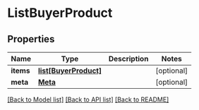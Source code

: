 # ListBuyerProduct

## Properties
Name | Type | Description | Notes
------------ | ------------- | ------------- | -------------
**items** | [**list[BuyerProduct]**](BuyerProduct.md) |  | [optional] 
**meta** | [**Meta**](Meta.md) |  | [optional] 

[[Back to Model list]](../README.md#documentation-for-models) [[Back to API list]](../README.md#documentation-for-api-endpoints) [[Back to README]](../README.md)


